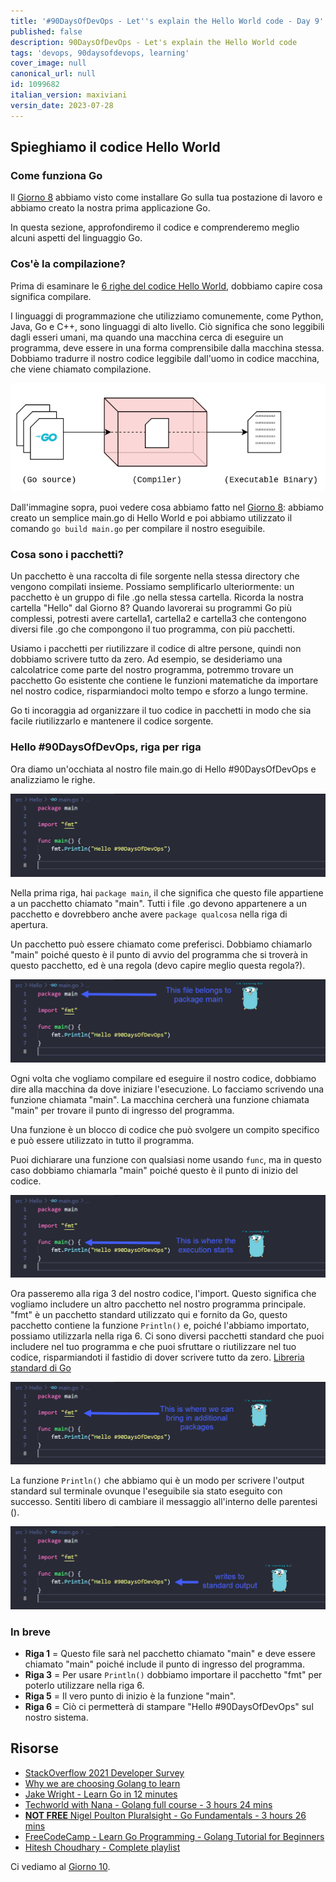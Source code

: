 ```yaml
---
title: '#90DaysOfDevOps - Let''s explain the Hello World code - Day 9'
published: false
description: 90DaysOfDevOps - Let's explain the Hello World code
tags: 'devops, 90daysofdevops, learning'
cover_image: null
canonical_url: null
id: 1099682
italian_version: maxiviani
versin_date: 2023-07-28
---
```


## Spieghiamo il codice Hello World

### Come funziona Go

Il [Giorno 8](day08.md) abbiamo visto come installare Go sulla tua postazione di lavoro e abbiamo creato la nostra prima applicazione Go.

In questa sezione, approfondiremo il codice e comprenderemo meglio alcuni aspetti del linguaggio Go.

### Cos'è la compilazione?

Prima di esaminare le [6 righe del codice Hello World](Go/hello.go), dobbiamo capire cosa significa compilare.

I linguaggi di programmazione che utilizziamo comunemente, come Python, Java, Go e C++, sono linguaggi di alto livello. Ciò significa che sono leggibili dagli esseri umani, ma quando una macchina cerca di eseguire un programma, deve essere in una forma comprensibile dalla macchina stessa. Dobbiamo tradurre il nostro codice leggibile dall'uomo in codice macchina, che viene chiamato compilazione.

![](Images/Day9_Go1.png)

Dall'immagine sopra, puoi vedere cosa abbiamo fatto nel [Giorno 8](day08.md): abbiamo creato un semplice main.go di Hello World e poi abbiamo utilizzato il comando `go build main.go` per compilare il nostro eseguibile.

### Cosa sono i pacchetti?

Un pacchetto è una raccolta di file sorgente nella stessa directory che vengono compilati insieme. Possiamo semplificarlo ulteriormente: un pacchetto è un gruppo di file .go nella stessa cartella. Ricorda la nostra cartella "Hello" dal Giorno 8? Quando lavorerai su programmi Go più complessi, potresti avere cartella1, cartella2 e cartella3 che contengono diversi file .go che compongono il tuo programma, con più pacchetti.

Usiamo i pacchetti per riutilizzare il codice di altre persone, quindi non dobbiamo scrivere tutto da zero. Ad esempio, se desideriamo una calcolatrice come parte del nostro programma, potremmo trovare un pacchetto Go esistente che contiene le funzioni matematiche da importare nel nostro codice, risparmiandoci molto tempo e sforzo a lungo termine.

Go ti incoraggia ad organizzare il tuo codice in pacchetti in modo che sia facile riutilizzarlo e mantenere il codice sorgente.

### Hello #90DaysOfDevOps, riga per riga

Ora diamo un'occhiata al nostro file main.go di Hello #90DaysOfDevOps e analizziamo le righe.

![](Images/Day9_Go2.png)

Nella prima riga, hai `package main`, il che significa che questo file appartiene a un pacchetto chiamato "main". Tutti i file .go devono appartenere a un pacchetto e dovrebbero anche avere `package qualcosa` nella riga di apertura.

Un pacchetto può essere chiamato come preferisci. Dobbiamo chiamarlo "main" poiché questo è il punto di avvio del programma che si troverà in questo pacchetto, ed è una regola (devo capire meglio questa regola?).

![](Images/Day9_Go3.png)

Ogni volta che vogliamo compilare ed eseguire il nostro codice, dobbiamo dire alla macchina da dove iniziare l'esecuzione. Lo facciamo scrivendo una funzione chiamata "main". La macchina cercherà una funzione chiamata "main" per trovare il punto di ingresso del programma.

Una funzione è un blocco di codice che può svolgere un compito specifico e può essere utilizzato in tutto il programma.

Puoi dichiarare una funzione con qualsiasi nome usando `func`, ma in questo caso dobbiamo chiamarla "main" poiché questo è il punto di inizio del codice.

![](Images/Day9_Go4.png)

Ora passeremo alla riga 3 del nostro codice, l'import. Questo significa che vogliamo includere un altro pacchetto nel nostro programma principale. "fmt" è un pacchetto standard utilizzato qui e fornito da Go, questo pacchetto contiene la funzione `Println()` e, poiché l'abbiamo importato, possiamo utilizzarla nella riga 6. Ci sono diversi pacchetti standard che puoi includere nel tuo programma e che puoi sfruttare o riutilizzare nel tuo codice, risparmiandoti il fastidio di dover scrivere tutto da zero. [Libreria standard di Go](https://pkg.go.dev/std)

![](Images/Day9_Go5.png)

La funzione `Println()` che abbiamo qui è un modo per scrivere l'output standard sul terminale ovunque l'eseguibile sia stato eseguito con successo. Sentiti libero di cambiare il messaggio all'interno delle parentesi ().

![](Images/Day9_Go6.png)

### In breve

- **Riga 1** = Questo file sarà nel pacchetto chiamato "main" e deve essere chiamato "main" poiché include il punto di ingresso del programma.
- **Riga 3** = Per usare `Println()` dobbiamo importare il pacchetto "fmt" per poterlo utilizzare nella riga 6.
- **Riga 5** = Il vero punto di inizio è la funzione "main".
- **Riga 6** = Ciò ci permetterà di stampare "Hello #90DaysOfDevOps" sul nostro sistema.

## Risorse

- [StackOverflow 2021 Developer Survey](https://insights.stackoverflow.com/survey/2021)
- [Why we are choosing Golang to learn](https://www.youtube.com/watch?v=7pLqIIAqZD4&t=9s)
- [Jake Wright - Learn Go in 12 minutes](https://www.youtube.com/watch?v=C8LgvuEBraI&t=312s)
- [Techworld with Nana - Golang full course - 3 hours 24 mins](https://www.youtube.com/watch?v=yyUHQIec83I)
- [**NOT FREE** Nigel Poulton Pluralsight - Go Fundamentals - 3 hours 26 mins](https://www.pluralsight.com/courses/go-fundamentals)
- [FreeCodeCamp - Learn Go Programming - Golang Tutorial for Beginners](https://www.youtube.com/watch?v=YS4e4q9oBaU&t=1025s)
- [Hitesh Choudhary - Complete playlist](https://www.youtube.com/playlist?list=PLRAV69dS1uWSR89FRQGZ6q9BR2b44Tr9N)

Ci vediamo al [Giorno 10](day10.md).
